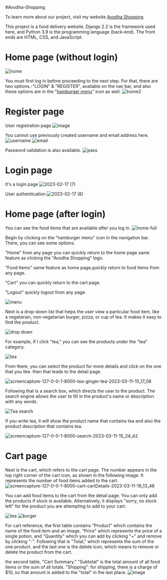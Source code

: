 #Avodha-Shopping

To learn more about our project, visit my website [Avodha Shopping](http://avodha4shop.pythonanywhere.com/).

This project is a food delivery website. 
Django 2.2 is the framework used here, and Python 3.9 is the programming language (back-end). The front ends are HTML, CSS, and JavaScript.


# Home page (without login)

![home](https://user-images.githubusercontent.com/85171419/224475034-0ae7600c-03a7-41da-8737-b3fc79ddde16.png)

You must first log in before proceeding to the next step. For that, there are two options.-"LOGIN" & "REGISTER", available on the nav bar, and also these options are in the "[hamburger menu](https://www.weareconflux.com/wp-content/uploads/2022/01/Hamburger-Menu-Icons.png)" icon as well.
![home2](https://user-images.githubusercontent.com/85171419/224475144-c1d663fa-9c52-4cf8-a2c8-18237922a3cc.png)


# Register page
User registration page
![image](https://user-images.githubusercontent.com/85171419/219662879-035ec139-ac3c-4605-974c-27686b9e4724.png)

You cannot use previously created username and email address here.
![username](https://user-images.githubusercontent.com/85171419/219672751-4098206f-aca7-4f32-9e4b-bc86532b5f37.png)
![email](https://user-images.githubusercontent.com/85171419/219672886-ab80242a-a97d-4ec5-8e58-c49cae010414.png)

Password validation is also available.
![pass](https://user-images.githubusercontent.com/85171419/219673229-0d329966-70dd-44e8-a0df-e49719d303eb.png)


# Login page
It's a login page
![2023-02-17 (7)](https://user-images.githubusercontent.com/85171419/219689613-651f19cd-713c-47b9-a24d-5174f229f9ac.png)

User authentication
![2023-02-17 (8)](https://user-images.githubusercontent.com/85171419/219689220-43eb8293-8967-45cd-828e-e842c6111e12.png)

# Home page (after login)
You can see the food items that are available after you log in.
![home-full](https://user-images.githubusercontent.com/85171419/219695963-44989195-f8fd-4f1d-aaca-98cc32dcfd73.png)

Begin by clicking on the "hamburger menu" icon in the navigation bar. There, you can see some options.

"Home" from any page you can quickly return to the home page same feature as clicking the "Avodha Shopping" logo.

"Food Items" same feature as home page,quickly return to food items from any page.

 "Cart" you can quickly return to the cart page.
 
 "Logout" quickly logout from any page.
 
![manu](https://user-images.githubusercontent.com/85171419/224475822-90f33cd0-3ae5-4415-9ac6-74a29483bbdd.png)


Next is a drop-down list that helps the user view a particular food item, like a vegetarian, non-vegetarian burger, pizza, or cup of tea. It makes it easy to find the product.

![drop down](https://user-images.githubusercontent.com/85171419/224476809-727933d4-6b9e-4a64-9ac4-87de44f45651.png)

For example, if I click "tea," you can see the products under the "tea" category.

![tea](https://user-images.githubusercontent.com/85171419/224476965-2f4f3a9a-64c1-4d38-9c8e-2f7afa3dc34a.png)

From there, you can select the product for more details and click on the one that you like. then that leads to the detail page.

![screencapture-127-0-0-1-8000-tea-ginger-tea-2023-03-11-15_17_08](https://user-images.githubusercontent.com/85171419/224477366-fd02c412-a116-4feb-af49-cf1dba24585d.png)


Following that is a search box, which directs the user to the product. The search engine allows the user to fill in the product's name or description with any words.

![Tea search](https://user-images.githubusercontent.com/85171419/224478151-80332b2c-d60d-4898-9e96-b880e3c3c12f.png)

If you write tea, it will show the product name that contains tea and also the product description that contains tea.

![screencapture-127-0-0-1-8000-search-2023-03-11-15_24_42](https://user-images.githubusercontent.com/85171419/224477744-00c15ecb-d4a0-4a95-a28c-f1cea54844cd.png)

# Cart page
Next is the cart, which refers to the cart page. The number appears in the top right corner of the cart icon, as shown in the following image. It represents the number of food items added to the cart.
![screencapture-127-0-0-1-8000-cart-cartDetails-2023-03-11-19_13_48](https://user-images.githubusercontent.com/85171419/224488188-9f5e6fa9-ca7f-415e-a21d-d5899d92b35c.png)

You can add food items to the cart from the detail page. You can only add the products if stock is available. Alternatively, it displays "sorry, no stock left" for the product you are attempting to add to your cart. 

![tea](https://user-images.githubusercontent.com/85171419/224489287-c4cb7666-51d9-43a5-8b66-ad62ed364041.png)
![burger ](https://user-images.githubusercontent.com/85171419/224489295-1aa8a3a0-b965-42de-a868-48f663af7a28.png)

For cart reference, the first table contains "Product" which contains the name of the food item and an image, "Price" which represents the price of a single potion, and "Quantity" which you can add by clicking "+" and remove by clicking "-". Following that is "Total," which represents the sum of the one product. and the last one is the delete icon, which means to remove or delete the product from the cart.

the second table, "Cart Summary." "Subtotal" is the total amount of all food items or the sum of all totals.
"Shipping": for shipping, there is a charge of $10, so that amount is added to the "total" in the last place.
![image](https://user-images.githubusercontent.com/85171419/224489463-380bb8d5-2105-43a6-9f1e-af613a27a779.png)

